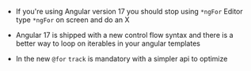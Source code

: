 - If you're using Angular version 17 you should stop using `*ngFor`
  Editor type `*ngFor` on screen and do an X

- Angular 17 is shipped with a new control flow syntax and there is a better way to loop on iterables in your angular templates

- In the new `@for` `track` is mandatory with a simpler api to optimize
